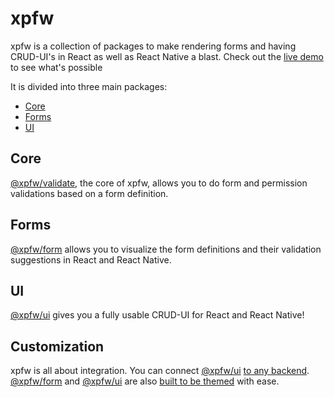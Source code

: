 # xpfw

xpfw is a collection of packages to make rendering forms and having CRUD-UI's in React as well as React Native a blast. Check out the [live demo](https://xpfw.github.io) to see what's possible

It is divided into three main packages:
- [Core](#Core)
- [Forms](#Forms)
- [UI](#UI)

## Core
[@xpfw/validate](https://xpfw.github.io/form), the core of xpfw, allows you to do form and permission validations based on a form definition.

## Forms
[@xpfw/form](https://xpfw.github.io/form) allows you to visualize the form definitions and their validation suggestions in React and React Native.

## UI
[@xpfw/ui](https://xpfw.github.io/ui) gives you a fully usable CRUD-UI for React and React Native!

## Customization
xpfw is all about integration.
You can connect [@xpfw/ui](https://xpfw.github.io/ui) [to any backend](https://xpfw.github.io/docs/ui/backend).
[@xpfw/form](https://xpfw.github.io/form) and [@xpfw/ui](https://xpfw.github.io/ui) are also [built to be themed](https://xpfw.github.io/docs/ui/theme) with ease.